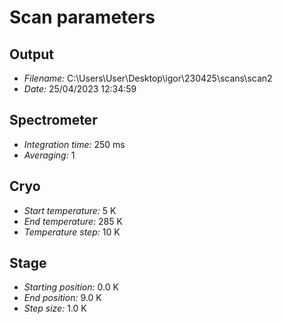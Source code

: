 Scan parameters
=================================================

Output
-------------------------------------------------
- *Filename:* C:\Users\User\Desktop\igor\230425\scans\scan2
- *Date:*  25/04/2023 12:34:59

Spectrometer
-------------------------------------------------
- *Integration time:* 250 ms
- *Averaging:* 1

Cryo
-------------------------------------------------
- *Start temperature:* 5 K
- *End temperature:* 285 K
- *Temperature step:* 10 K

Stage
-------------------------------------------------
- *Starting position:* 0.0 K
- *End position:* 9.0 K
- *Step size:* 1.0 K

